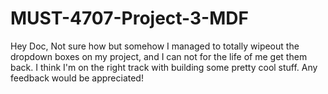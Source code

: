 # MUST-4707-Project-3-MDF
Hey Doc, 
Not sure how but somehow I managed to totally wipeout the dropdown boxes on my project, and I can not for the life of me get them back. I think I'm on the right track with building some pretty cool stuff. Any feedback would be appreciated!
